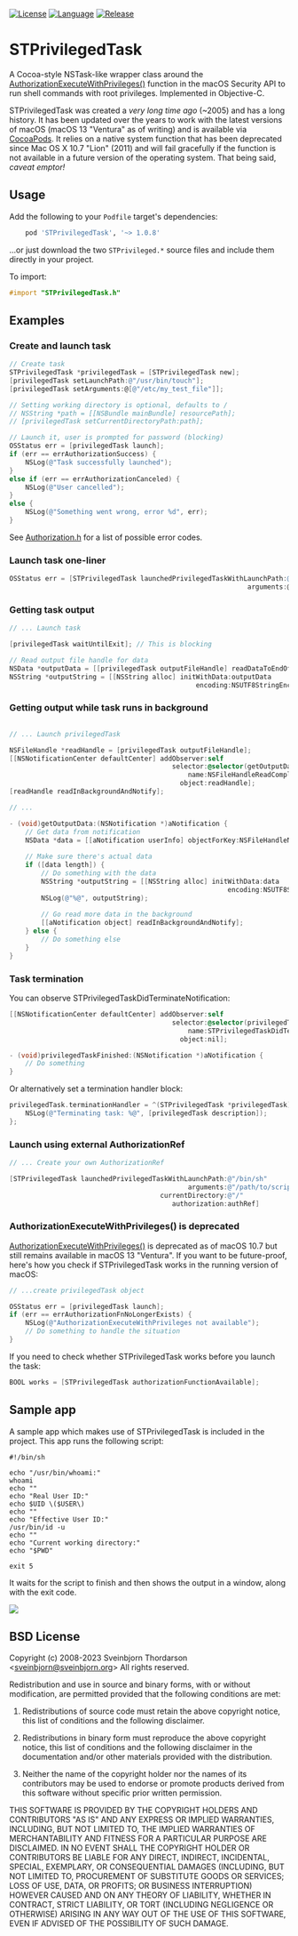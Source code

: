 [![License](https://img.shields.io/badge/License-BSD%203--Clause-blue.svg)](https://opensource.org/licenses/BSD-3-Clause)
[![Language](https://img.shields.io/badge/language-objective--c-lightgrey)]()
[![Release](https://shields.io/github/v/release/sveinbjornt/STPrivilegedTask?display_name=tag)]()

# STPrivilegedTask

A Cocoa-style NSTask-like wrapper class around the
[AuthorizationExecuteWithPrivileges()](https://developer.apple.com/documentation/security/1540038-authorizationexecutewithprivileg)
function in the macOS Security API to run shell commands with root privileges.
Implemented in Objective-C.

STPrivilegedTask was created a *very long time ago* (~2005) and has a long history. It has been
updated over the years to work with the latest versions of macOS (macOS 13 "Ventura" as of writing)
and is available via [CocoaPods](https://cocoapods.org). It relies on a native system function that
has been deprecated since Mac OS X 10.7 "Lion" (2011) and will fail gracefully if the function is
not available in a future version of the operating system. That being said, *caveat emptor!*

## Usage

Add the following to your `Podfile` target's dependencies:

```ruby
    pod 'STPrivilegedTask', '~> 1.0.8'
```

...or just download the two `STPrivileged.*` source files and include them directly in your project.

To import:

```objective-c
#import "STPrivilegedTask.h"
```

## Examples

### Create and launch task

```objective-c
// Create task
STPrivilegedTask *privilegedTask = [STPrivilegedTask new];
[privilegedTask setLaunchPath:@"/usr/bin/touch"];
[privilegedTask setArguments:@[@"/etc/my_test_file"]];

// Setting working directory is optional, defaults to /
// NSString *path = [[NSBundle mainBundle] resourcePath];
// [privilegedTask setCurrentDirectoryPath:path];

// Launch it, user is prompted for password (blocking)
OSStatus err = [privilegedTask launch];
if (err == errAuthorizationSuccess) {
    NSLog(@"Task successfully launched");
}
else if (err == errAuthorizationCanceled) {
    NSLog(@"User cancelled");
} 
else {
    NSLog(@"Something went wrong, error %d", err);
}
```
See [Authorization.h](http://www.opensource.apple.com/source/libsecurity_authorization/libsecurity_authorization-36329/lib/Authorization.h)
for a list of possible error codes.

### Launch task one-liner

```objective-c
OSStatus err = [STPrivilegedTask launchedPrivilegedTaskWithLaunchPath:@"/bin/sh" 
                                                            arguments:@[@"/path/to/script.sh"]];
```


### Getting task output

```objective-c
// ... Launch task

[privilegedTask waitUntilExit]; // This is blocking

// Read output file handle for data
NSData *outputData = [[privilegedTask outputFileHandle] readDataToEndOfFile];
NSString *outputString = [[NSString alloc] initWithData:outputData 
                                               encoding:NSUTF8StringEncoding];

```

### Getting output while task runs in background

```objective-c

// ... Launch privilegedTask

NSFileHandle *readHandle = [privilegedTask outputFileHandle];
[[NSNotificationCenter defaultCenter] addObserver:self
                                         selector:@selector(getOutputData:)
                                             name:NSFileHandleReadCompletionNotification
                                           object:readHandle];
[readHandle readInBackgroundAndNotify];

// ...

- (void)getOutputData:(NSNotification *)aNotification {
    // Get data from notification
    NSData *data = [[aNotification userInfo] objectForKey:NSFileHandleNotificationDataItem];
    
    // Make sure there's actual data
    if ([data length]) {
        // Do something with the data
        NSString *outputString = [[NSString alloc] initWithData:data 
                                                       encoding:NSUTF8StringEncoding];
        NSLog(@"%@", outputString);
        
        // Go read more data in the background
        [[aNotification object] readInBackgroundAndNotify];
    } else {
        // Do something else
    }
}
```

### Task termination

You can observe STPrivilegedTaskDidTerminateNotification:

```objective-c
[[NSNotificationCenter defaultCenter] addObserver:self
                                         selector:@selector(privilegedTaskFinished:)
                                             name:STPrivilegedTaskDidTerminateNotification
                                           object:nil];

- (void)privilegedTaskFinished:(NSNotification *)aNotification {
    // Do something
}
```

Or alternatively set a termination handler block:

```objective-c
privilegedTask.terminationHandler = ^(STPrivilegedTask *privilegedTask) {
    NSLog(@"Terminating task: %@", [privilegedTask description]);
};
```

### Launch using external AuthorizationRef

```objective-c
// ... Create your own AuthorizationRef

[STPrivilegedTask launchedPrivilegedTaskWithLaunchPath:@"/bin/sh"
                                             arguments:@"/path/to/script"
                                      currentDirectory:@"/"
                                         authorization:authRef]
```

###  AuthorizationExecuteWithPrivileges() is deprecated

[AuthorizationExecuteWithPrivileges()](https://developer.apple.com/library/mac/documentation/Security/Reference/authorization_ref/#//apple_ref/c/func/AuthorizationExecuteWithPrivileges)
is deprecated as of macOS 10.7 but still remains available in macOS 13 "Ventura". If you want to be 
future-proof, here's how you check if STPrivilegedTask works in the running version of macOS:

```objective-c
// ...create privilegedTask object

OSStatus err = [privilegedTask launch];
if (err == errAuthorizationFnNoLongerExists) {
    NSLog(@"AuthorizationExecuteWithPrivileges not available");
    // Do something to handle the situation
}
```

If you need to check whether STPrivilegedTask works before you launch the task:

```objective-c
BOOL works = [STPrivilegedTask authorizationFunctionAvailable];
```

## Sample app

A sample app which makes use of STPrivilegedTask is included in the project. This app runs the following script:

```
#!/bin/sh

echo "/usr/bin/whoami:"
whoami
echo ""
echo "Real User ID:"
echo $UID \($USER\)
echo ""
echo "Effective User ID:"
/usr/bin/id -u
echo ""
echo "Current working directory:"
echo "$PWD"

exit 5
```

It waits for the script to finish and then shows the output in a window, along with the exit code.

<img src="screenshot.png">

## BSD License 

Copyright (c) 2008-2023 Sveinbjorn Thordarson &lt;sveinbjorn@sveinbjorn.org&gt;
All rights reserved.

Redistribution and use in source and binary forms, with or without modification,
are permitted provided that the following conditions are met:

1. Redistributions of source code must retain the above copyright notice, this
list of conditions and the following disclaimer.

2. Redistributions in binary form must reproduce the above copyright notice, this
list of conditions and the following disclaimer in the documentation and/or other
materials provided with the distribution.

3. Neither the name of the copyright holder nor the names of its contributors may
be used to endorse or promote products derived from this software without specific
prior written permission.

THIS SOFTWARE IS PROVIDED BY THE COPYRIGHT HOLDERS AND CONTRIBUTORS "AS IS" AND
ANY EXPRESS OR IMPLIED WARRANTIES, INCLUDING, BUT NOT LIMITED TO, THE IMPLIED
WARRANTIES OF MERCHANTABILITY AND FITNESS FOR A PARTICULAR PURPOSE ARE DISCLAIMED.
IN NO EVENT SHALL THE COPYRIGHT HOLDER OR CONTRIBUTORS BE LIABLE FOR ANY DIRECT,
INDIRECT, INCIDENTAL, SPECIAL, EXEMPLARY, OR CONSEQUENTIAL DAMAGES (INCLUDING, BUT
NOT LIMITED TO, PROCUREMENT OF SUBSTITUTE GOODS OR SERVICES; LOSS OF USE, DATA, OR
PROFITS; OR BUSINESS INTERRUPTION) HOWEVER CAUSED AND ON ANY THEORY OF LIABILITY,
WHETHER IN CONTRACT, STRICT LIABILITY, OR TORT (INCLUDING NEGLIGENCE OR OTHERWISE)
ARISING IN ANY WAY OUT OF THE USE OF THIS SOFTWARE, EVEN IF ADVISED OF THE
POSSIBILITY OF SUCH DAMAGE.
